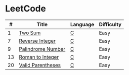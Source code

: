 # LeetCode
| # | Title | Language | Difficulty |
| ------ | ------ | ------ | ------ |
| 1 | [Two Sum](https://leetcode.com/problems/two-sum/) | [C](./all/1.%20Two%20Sum/) | Easy |
| 7 | [Reverse Integer](https://leetcode.com/problems/reverse-integer/) | [C](./all/7.%20Reverse%20Integer/) | Easy |
| 9 | [Palindrome Number](https://leetcode.com/problems/palindrome-number/) | [C](./all/9.%20Palindrome%20Number/) | Easy |
| 13 | [Roman to Integer](https://leetcode.com/problems/roman-to-integer/) | [C](./all/13.%20Roman%20to%20Integer/) | Easy |
| 20 | [Valid Parentheses](https://leetcode.com/problems/valid-parentheses/) | [C](./all/20.%20Valid%20Parentheses/) | Easy |